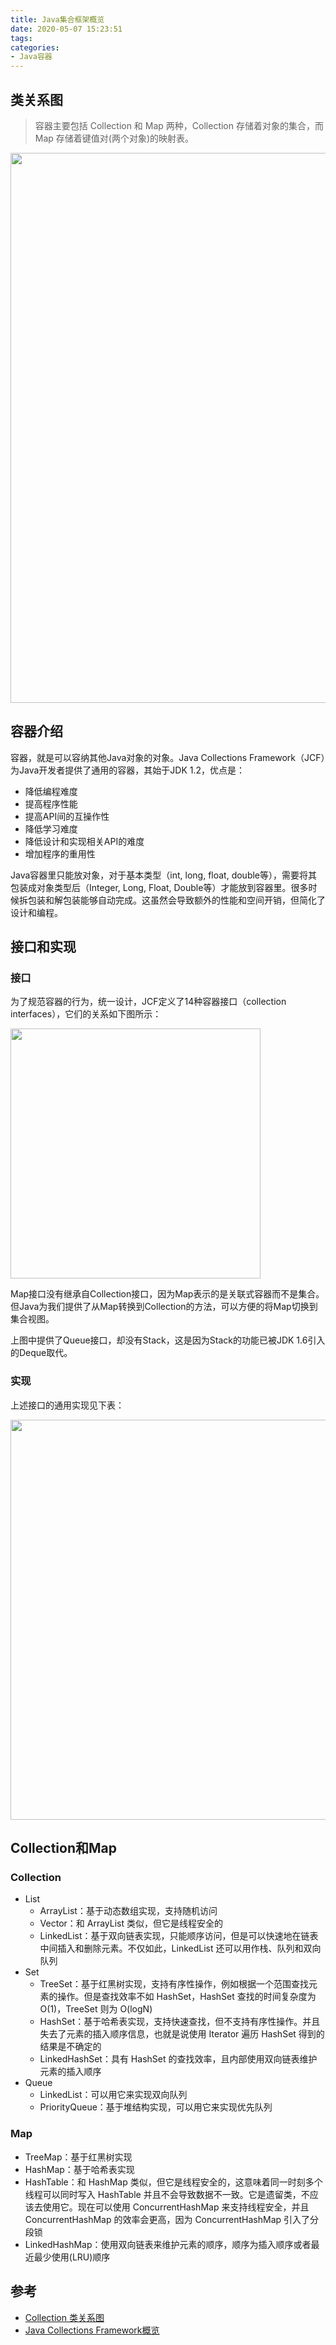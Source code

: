 ```yaml
---
title: Java集合框架概览
date: 2020-05-07 15:23:51
tags:
categories:
- Java容器
---
```


## 类关系图

> 容器主要包括 Collection 和 Map 两种，Collection 存储着对象的集合，而 Map 存储着键值对(两个对象)的映射表。

<img src="https://cdn.jsdelivr.net/gh/zhx2020/picture/img/Java集合框架_类关系图.png" width="880px"/>

## 容器介绍

容器，就是可以容纳其他Java对象的对象。Java Collections Framework（JCF）为Java开发者提供了通用的容器，其始于JDK 1.2，优点是：

+ 降低编程难度
+ 提高程序性能
+ 提高API间的互操作性
+ 降低学习难度
+ 降低设计和实现相关API的难度
+ 增加程序的重用性

Java容器里只能放对象，对于基本类型（int, long, float, double等），需要将其包装成对象类型后（Integer, Long, Float, Double等）才能放到容器里。很多时候拆包装和解包装能够自动完成。这虽然会导致额外的性能和空间开销，但简化了设计和编程。

## 接口和实现

### 接口

为了规范容器的行为，统一设计，JCF定义了14种容器接口（collection interfaces），它们的关系如下图所示：

<img src="https://cdn.jsdelivr.net/gh/zhx2020/picture/img/Java集合框架_接口.png" width="400px"/>

Map接口没有继承自Collection接口，因为Map表示的是关联式容器而不是集合。但Java为我们提供了从Map转换到Collection的方法，可以方便的将Map切换到集合视图。

上图中提供了Queue接口，却没有Stack，这是因为Stack的功能已被JDK 1.6引入的Deque取代。

### 实现

上述接口的通用实现见下表：

<img src="https://cdn.jsdelivr.net/gh/zhx2020/picture/img/Java集合框架_实现.png" width="640px"/>

## Collection和Map

### Collection
+ List
  + ArrayList：基于动态数组实现，支持随机访问
  + Vector：和 ArrayList 类似，但它是线程安全的
  + LinkedList：基于双向链表实现，只能顺序访问，但是可以快速地在链表中间插入和删除元素。不仅如此，LinkedList 还可以用作栈、队列和双向队列
+ Set
  + TreeSet：基于红黑树实现，支持有序性操作，例如根据一个范围查找元素的操作。但是查找效率不如 HashSet，HashSet 查找的时间复杂度为 O(1)，TreeSet 则为 O(logN)
  + HashSet：基于哈希表实现，支持快速查找，但不支持有序性操作。并且失去了元素的插入顺序信息，也就是说使用 Iterator 遍历 HashSet 得到的结果是不确定的
  + LinkedHashSet：具有 HashSet 的查找效率，且内部使用双向链表维护元素的插入顺序
+ Queue
  + LinkedList：可以用它来实现双向队列
  + PriorityQueue：基于堆结构实现，可以用它来实现优先队列

### Map

+ TreeMap：基于红黑树实现
+ HashMap：基于哈希表实现
+ HashTable：和 HashMap 类似，但它是线程安全的，这意味着同一时刻多个线程可以同时写入 HashTable 并且不会导致数据不一致。它是遗留类，不应该去使用它。现在可以使用 ConcurrentHashMap 来支持线程安全，并且 ConcurrentHashMap 的效率会更高，因为 ConcurrentHashMap 引入了分段锁
+ LinkedHashMap：使用双向链表来维护元素的顺序，顺序为插入顺序或者最近最少使用(LRU)顺序

## 参考

+ [Collection 类关系图](https://www.pdai.tech/md/java/collection/java-collection-all.html)
+ [Java Collections Framework概览](https://www.cnblogs.com/CarpenterLee/p/5414253.html)




